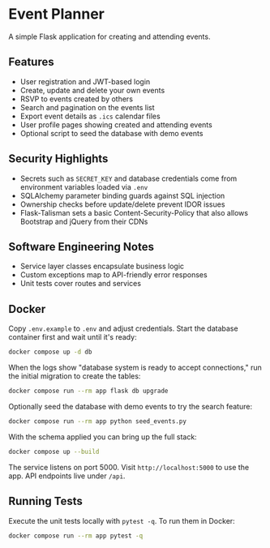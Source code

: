 # Event Planner

A simple Flask application for creating and attending events.

## Features

- User registration and JWT-based login
- Create, update and delete your own events
- RSVP to events created by others
- Search and pagination on the events list
- Export event details as `.ics` calendar files
- User profile pages showing created and attending events
- Optional script to seed the database with demo events

## Security Highlights

- Secrets such as `SECRET_KEY` and database credentials come from environment
  variables loaded via `.env`
- SQLAlchemy parameter binding guards against SQL injection
- Ownership checks before update/delete prevent IDOR issues
- Flask-Talisman sets a basic Content-Security-Policy that also allows
  Bootstrap and jQuery from their CDNs

## Software Engineering Notes

- Service layer classes encapsulate business logic
- Custom exceptions map to API-friendly error responses
- Unit tests cover routes and services

## Docker

Copy `.env.example` to `.env` and adjust credentials. Start the database container first and wait until it's ready:

```bash
docker compose up -d db
```

When the logs show "database system is ready to accept connections," run the initial migration to create the tables:

```bash
docker compose run --rm app flask db upgrade
```

Optionally seed the database with demo events to try the search feature:

```bash
docker compose run --rm app python seed_events.py
```

With the schema applied you can bring up the full stack:

```bash
docker compose up --build
```

The service listens on port 5000. Visit `http://localhost:5000` to use the app.
API endpoints live under `/api`.

## Running Tests

Execute the unit tests locally with `pytest -q`. To run them in Docker:

```bash
docker compose run --rm app pytest -q
```
